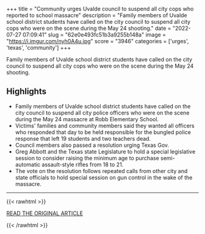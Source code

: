 +++
title = "Community urges Uvalde council to suspend all city cops who reported to school massacre"
description = "Family members of Uvalde school district students have called on the city council to suspend all city cops who were on the scene during the May 24 shooting."
date = "2022-07-27 07:09:41"
slug = "62e0e493fc51b3a9255b148a"
image = "https://i.imgur.com/nyh0A4u.jpg"
score = "3946"
categories = ['urges', 'texas', 'community']
+++

Family members of Uvalde school district students have called on the city council to suspend all city cops who were on the scene during the May 24 shooting.

## Highlights

- Family members of Uvalde school district students have called on the city council to suspend all city police officers who were on the scene during the May 24 massacre at Robb Elementary School.
- Victims' families and community members said they wanted all officers who responded that day to be held responsible for the bungled police response that left 19 students and two teachers dead.
- Council members also passed a resolution urging Texas Gov.
- Greg Abbott and the Texas state Legislature to hold a special legislative session to consider raising the minimum age to purchase semi-automatic assault-style rifles from 18 to 21.
- The vote on the resolution follows repeated calls from other city and state officials to hold special session on gun control in the wake of the massacre.

---

{{< rawhtml >}}
  <p class="article-category">
    <a target="_blank" href="https://abcnews.go.com/US/community-urges-uvalde-council-suspend-city-cops-reported/story?id=87457151">READ THE ORIGINAL ARTICLE</a>
  </p>
{{< /rawhtml >}}
